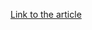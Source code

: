 [Link to the article](https://cybersecuritynotepad.com/index.php/2022/02/20/targeted-process-injection-linux)
